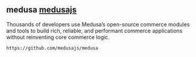 ## medusa [medusajs](https://github.com/medusajs/medusa)
 Thousands of developers use Medusa’s open-source commerce modules and tools to build rich, reliable, and performant commerce applications without reinventing core commerce logic.

```https://github.com/medusajs/medusa```
